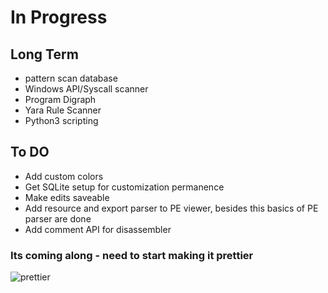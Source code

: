 # In Progress
## Long Term
- pattern scan database
- Windows API/Syscall scanner
- Program Digraph
- Yara Rule Scanner
- Python3 scripting

## To DO
- Add custom colors
- Get SQLite setup for customization permanence
- Make edits saveable
- Add resource and export parser to PE viewer, besides this basics of PE parser are done
- Add comment API for disassembler

### Its coming along - need to start making it prettier

![prettier](https://github.com/ColeStrickler/BetterThanHex/assets/82488869/7a292ad1-f120-47ca-9736-62e537c81e2f)
